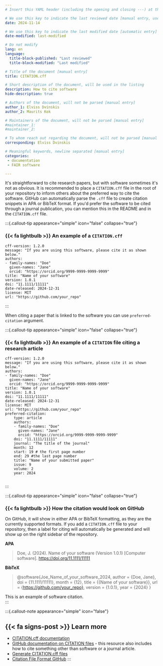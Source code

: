 ```yaml
---
# Insert this YAML header (including the opening and closing ---) at the beginning of the document and fill it out accordingly

# We use this key to indicate the last reviewed date [manual entry, use YYYY-MM-dd]
date: 2024-11-14

# We use this key to indicate the last modified date [automatic entry]
date-modified: last-modified

# Do not modify
lang: en
language: 
  title-block-published: "Last reviewed"
  title-block-modified: "Last modified"

# Title of the document [manual entry]
title: CITATION.cff

# Short description of the document, will be used in the listing
description: How to cite software
hide-description: true

# Authors of the document, will not be parsed [manual entry]
author_1: Elviss Dvinskis
author_2: Maurits Kok

# Maintainers of the document, will not be parsed [manual entry]
#maintainer_1:
#maintainer_2:

# To whom reach out regarding the document, will not be parsed [manual entry]
corresponding: Elviss Dvinskis

# Meaningful keywords, newline separated [manual entry]
categories: 
 - documentation
 - FAIR software

---
```


It's straightforward to cite research papers, but with software sometimes it's not as obvious. It is recommended to place a `CITATION.cff` file in the root of your repository to inform others about the preferred way to cite the software. GitHub can automatically parse the `.cff` file to create citation snippets in APA or BibTeX format. If you'd prefer the software to be cited through a journal publication, you can mention this in the README and in the `CITATION.cff` file.

:::{.callout-tip appearance="simple" icon="false" collapse="true"}
### {{< fa lightbulb >}} An example of a `CITATION.cff`

```
cff-version: 1.2.0
message: "If you are using this software, please cite it as shown below."
authors:
- family-names: "Doe"
  given-names: "Jane"
  orcid: "https://orcid.org/9999-9999-9999-9999"
title: "Name of your software"
version: 1.0.1
doi: "11.1111/11111"
date-released: 2024-12-31
license: MIT
url: "https://github.com/your_repo"
```
:::

When citing a paper that is linked to the software you can use `preferred-citation` argument.

:::{.callout-tip appearance="simple" icon="false" collapse="true"}
### {{< fa lightbulb >}} An example of a `CITATION` file citing a research article

```
cff-version: 1.2.0
message: "If you are using this software, please cite it as shown below."
authors:
- family-names: "Doe"
  given-names: "Jane"
  orcid: "https://orcid.org/9999-9999-9999-9999"
title: "Name of your software"
version: 1.0.1
doi: "11.1111/11111"
date-released: 2024-12-31
license: MIT
url: "https://github.com/your_repo"
preferred-citation:
    type: article
    authors:
    - family-names: "Doe"
      given-names: "Jane"
      orcid: "https://orcid.org/9999-9999-9999-9999"
    doi: "11.1111/11111"
    journal: "The title of the journal"
    month: 12
    start: 19 # the first page number
    end: 29 #the last page number
    title: "Name of your submitted paper"
    issue: 9
    volume: 2
    year: 2024
    
```
:::

:::{.callout-tip appearance="simple" icon="false" collapse="true"}
### {{< fa lightbulb >}} How the citation would look on GitHub
On GitHub, it will show in either APA or BibTeX formatting, as they are the currently supported formats. If you add a `CITATION.cff` file to your repository, then a label for citing will automatically be generated and will show up on the right sidebar of the repository.

**APA**

> Doe, J. (2024). Name of your software (Version 1.0.1) [Computer software]. https://doi.org/11.1111/11111

**BibTeX**

> @software{Joe_Name_of_your_software_2024,
      author = {Doe, Jane},
      doi = {11.1111/11111},
      month = {12},
      title = {{Name of your software}},
      url = {https://github.com/your_repo},
      version = {1.0.1},
      year = {2024}
}

This is an example of software citation.  
:::

:::{.callout-note appearance="simple" icon="false"}
## {{< fa signs-post >}} Learn more
- [CITATION.cff documentation](https://citation-file-format.github.io)
- [GitHub documentation on CITATION files](https://docs.github.com/en/repositories/managing-your-repositorys-settings-and-features/customizing-your-repository/about-citation-files) - this resource also includes how to cite something other than software or a journal article.
- [Generate CITATION.cff files](https://citation-file-format.github.io/cff-initializer-javascript/#/)
- [Citation File Format GitHub](https://github.com/citation-file-format/citation-file-format)
:::
